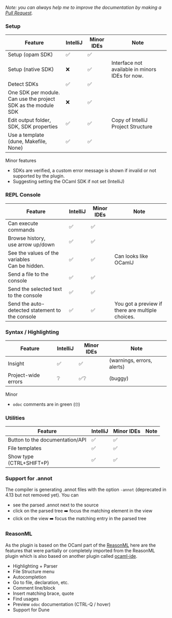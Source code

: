 <i>

Note: you can always help me to improve the documentation by making a [Pull Request](https://github.com/QuentinRa/intellij-ocaml/docs).

</i>

### Setup

<table>
<thead>
<tr>
<th colspan="2">Feature</th>
<th>IntelliJ</th>
<th>Minor IDEs</th>
<th>Note</th>
</tr>
</thead>

<tbody>
<tr><td colspan="2">Setup (opam SDK)</td>
<td>✅</td><td>✅</td><td></td>
</tr>

<tr><td colspan="2">Setup (native SDK)</td>
<td>❌</td><td>✅</td><td>Interface not available in minors IDEs for now.</td>
</tr>

<tr><td colspan="2">Detect SDKs</td>
<td>✅</td><td>✅</td><td></td>
</tr>

<tr><td colspan="2">One SDK per module.<br>
Can use the project SDK as the module SDK</td>
<td>❌</td><td>✅</td><td></td>

<tr><td colspan="2">Edit output folder, SDK, SDK properties</td>
<td>✅</td><td>✅</td><td>Copy of IntelliJ Project Structure</td>
</tr>

<tr><td colspan="2">Use a template<br>
(dune, Makefile, None)</td>
<td>✅</td><td>✅</td><td></td>
</tr>

<!--
<tr><td colspan="2">Insight<br>(warnings/errors/...)</td>
<td>✅</td><td>✅</td><td> Build compile the current file and its dependencies every time the file was edited.</td>
</tr>
-->

</tbody>
</table>

Minor features

* SDKs are verified, a custom error message is shown if invalid or not supported by the plugin.
* Suggesting setting the OCaml SDK if not set (IntelliJ)

### REPL Console

<table>
<thead>
<tr>
<th colspan="2">Feature</th>
<th>IntelliJ</th>
<th>Minor IDEs</th>
<th>Note</th>
</tr>
</thead>

<tbody>

<tr><td colspan="2">Can execute commands</td>
<td>✅</td><td>✅</td><td></td>
</tr>

<tr><td colspan="2">Browse history,<br> use arrow up/down</td>
<td>✅</td><td>✅</td><td></td>
</tr>

<tr><td colspan="2">See the values of the variables<br>
Can be hidden.</td>
<td>✅</td><td>✅</td><td>Can looks like OCamlJ</td>
</tr>

<tr><td colspan="2">Send a file to the console</td>
<td>✅</td><td>✅</td><td></td>
</tr>

<tr><td colspan="2">Send the selected text to the console</td>
<td>✅</td><td>✅</td><td></td>
</tr>

<tr><td colspan="2">Send the auto-detected statement to the console</td>
<td>✅</td><td>✅</td><td>You got a preview if there are multiple choices.</td>
</tr>

</tbody>
</table>

### Syntax / Highlighting

<table>
<thead>
<tr>
<th colspan="2">Feature</th>
<th>IntelliJ</th>
<th>Minor IDEs</th>
<th>Note</th>
</tr>
</thead>

<tbody>

<tr><td colspan="2">Insight</td>
<td>✅</td><td>✅</td><td>(warnings, errors, alerts)</td>
</tr>

<tr><td colspan="2">Project-wide errors</td>
<td>❔</td><td>✅❔</td><td>(buggy)</td>
</tr>

</tbody>
</table>

Minor

* `odoc` comments are in green (🙄)

### Utilities

<table>
<thead>
<tr>
<th colspan="2">Feature</th>
<th>IntelliJ</th>
<th>Minor IDEs</th>
<th>Note</th>
</tr>
</thead>

<tbody>

<tr><td colspan="2">Button to the documentation/API</td>
<td>✅</td><td>✅</td><td></td>
</tr>

<tr><td colspan="2">File templates</td>
<td>✅</td><td>✅</td><td></td>
</tr>

<tr><td colspan="2">Show type<br>
(CTRL+SHIFT+P)</td>
<td>✅</td><td>✅</td><td></td>
</tr>

</tbody>
</table>

### Support for .annot

The compiler is generating .annot files with the option `-annot` (deprecated in 4.13 but not removed yet). You can

* see the parsed .annot next to the source
* click on the parsed tree ➡️ focus the matching element in the view
* click on the view ➡️ focus the matching entry in the parsed tree

### ReasonML

As the plugin is based on the OCaml part of the [ReasonML](https://github.com/giraud/reasonml-idea-plugin) here are the features that were partially or completely imported from the ReasonML plugin which is also based on another plugin called [ocaml-ide](https://github.com/sidharthkuruvila/ocaml-ide).

* Highlighting + Parser
* File Structure menu
* Autocompletion
* Go to file, declaration, etc.
* Comment line/block
* Insert matching brace, quote
* Find usages
* Preview `odoc` documentation (CTRL-Q / hover)
* Support for Dune
